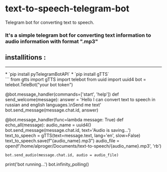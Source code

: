 # text-to-speech-telegram-bot
Telegram bot for converting text to speech. 

<h3>It's a simple telegram bot for converting text information to audio information with format ".mp3"</h3>

<h2>installitions :</h2>
<hr>
* `pip install pyTelegramBotAPI`
* `pip install gTTS`
<br>
```
from gtts import gTTS 
import telebot
from uuid import uuid4
bot = telebot.TeleBot("your bot token")

@bot.message_handler(commands=['start', 'help'])
def send_welcome(message):
	answer = 'Hello I can convert text to speech in russian and english languages.\nSend me text'
	bot.send_message(message.chat.id, answer)
	
@bot.message_handler(func=lambda message: True)
def echo_all(message):
    audio_name = uuid4()
    bot.send_message(message.chat.id, text='Audio is saving...')
    text_to_speech = gTTS(text=message.text, lang='en', slow=False)
    text_to_speech.save(f"{audio_name}.mp3")
    audio_file = open(f'/home/alproger/Documents/text-to-speech/{audio_name}.mp3', 'rb')	
	
    bot.send_audio(message.chat.id, audio = audio_file)


print('bot running...')
bot.infinity_polling()
```

